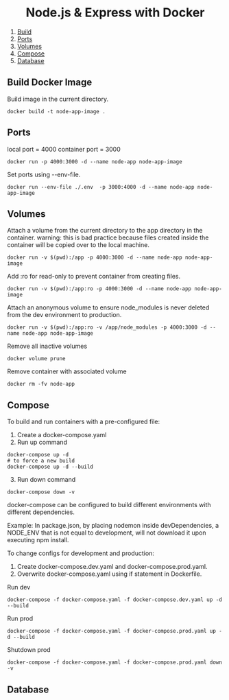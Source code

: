<h1 align="center">
Node.js & Express with Docker
</h1>

1. [Build](#build-docker-image)
2. [Ports](#ports)
3. [Volumes](#volumes)
4. [Compose](#compose)
5. [Database](#database)

## Build Docker Image

Build image in the current directory.

```
docker build -t node-app-image .
```

## Ports

local port = 4000
container port = 3000

```
docker run -p 4000:3000 -d --name node-app node-app-image
```

Set ports using --env-file.

```
docker run --env-file ./.env  -p 3000:4000 -d --name node-app node-app-image
```

## Volumes

Attach a volume from the current directory to the app directory in the container.
warning: this is bad practice because files created inside the container will be copied over to the local machine.

```
docker run -v $(pwd):/app -p 4000:3000 -d --name node-app node-app-image
```

Add :ro for read-only to prevent container from creating files.

```
docker run -v $(pwd):/app:ro -p 4000:3000 -d --name node-app node-app-image
```

Attach an anonymous volume to ensure node_modules is never deleted from the dev environment to production.

```
docker run -v $(pwd):/app:ro -v /app/node_modules -p 4000:3000 -d --name node-app node-app-image
```

Remove all inactive volumes

```
docker volume prune
```

Remove container with associated volume

```
docker rm -fv node-app
```

## Compose

To build and run containers with a pre-configured file:

1. Create a docker-compose.yaml
2. Run up command

```
docker-compose up -d
# to force a new build
docker-compose up -d --build
```

3. Run down command

```
docker-compose down -v
```

docker-compose can be configured to build different environments with different dependencies.

Example: In package.json, by placing nodemon inside devDependencies, a NODE_ENV that is not equal to development, will not download it upon executing npm install.

To change configs for development and production:

1. Create docker-compose.dev.yaml and docker-compose.prod.yaml.
2. Overwrite docker-compose.yaml using if statement in Dockerfile.

Run dev

```
docker-compose -f docker-compose.yaml -f docker-compose.dev.yaml up -d --build
```

Run prod

```
docker-compose -f docker-compose.yaml -f docker-compose.prod.yaml up -d --build
```

Shutdown prod

```
docker-compose -f docker-compose.yaml -f docker-compose.prod.yaml down -v
```

## Database
